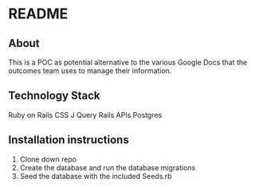 # README

About
--
This is a POC as potential alternative to the various Google Docs that the outcomes team uses to manage their information.

Technology Stack
--
Ruby on Rails
CSS
J Query
Rails APIs
Postgres

Installation instructions
--
1. Clone down repo
2. Create the database and run the database migrations
3. Seed the database with the included Seeds.rb

